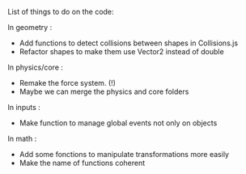 List of things to do on the code:

In geometry : 
- Add functions to detect collisions between shapes in Collisions.js
- Refactor shapes to make them use Vector2 instead of double

In physics/core :
- Remake the force system. (!)
- Maybe we can merge the physics and core folders

In inputs :
- Make function to manage global events not only on objects

In math :
- Add some fonctions to manipulate transformations more easily
- Make the name of functions coherent

